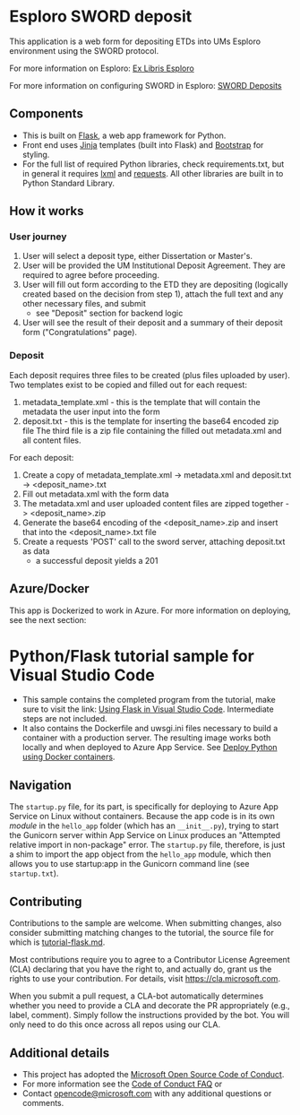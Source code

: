 # Esploro SWORD deposit
This application is a web form for depositing ETDs into UMs Esploro environment using the SWORD protocol.

For more information on Esploro: 
[Ex Libris Esploro](https://www.exlibrisgroup.com/products/esploro-research-services-platform/)

For more information on configuring SWORD in Esploro:
[SWORD Deposits](https://developers.exlibrisgroup.com/esploro/integrations/sword/)

## Components
* This is built on [Flask](https://flask.palletsprojects.com/en/1.1.x/), a web app framework for Python.
* Front end uses [Jinja](https://jinja.palletsprojects.com/en/2.11.x/) templates (built into Flask) and 
[Bootstrap](https://getbootstrap.com/) for styling.
* For the full list of required Python libraries, check requirements.txt, but in general it requires 
[lxml](https://lxml.de/) and [requests](https://requests.readthedocs.io/en/master/).
All other libraries are built in to Python Standard Library.

## How it works
### User journey
1. User will select a deposit type, either Dissertation or Master's.
2. User will be provided the UM Institutional Deposit Agreement. They are required to agree before proceeding.
3. User will fill out form according to the ETD they are depositing (logically created based on the decision from step 
1), attach the full text and any other necessary files, and submit
   * see "Deposit" section for backend logic
4. User will see the result of their deposit and a summary of their deposit form ("Congratulations" page).

### Deposit
Each deposit requires three files to be created (plus files uploaded by user).
Two templates exist to be copied and filled out for each request:
1. metadata_template.xml - this is the template that will contain the metadata the user input into the form
2. deposit.txt - this is the template for inserting the base64 encoded zip file
The third file is a zip file containing the filled out metadata.xml and all content files.

For each deposit:
1. Create a copy of metadata_template.xml -> metadata.xml and deposit.txt -> <deposit_name>.txt
2. Fill out metadata.xml with the form data
3. The metadata.xml and user uploaded content files are zipped together -> <deposit_name>.zip
4. Generate the base64 encoding of the <deposit_name>.zip and insert that into the <deposit_name>.txt file
5. Create a requests 'POST' call to the sword server, attaching deposit.txt as data
   * a successful deposit yields a 201

## Azure/Docker
This app is Dockerized to work in Azure. For more information on deploying, see the next section:

# Python/Flask tutorial sample for Visual Studio Code

* This sample contains the completed program from the tutorial, make sure to visit the link: 
[Using Flask in Visual Studio Code](https://code.visualstudio.com/docs/python/tutorial-flask). Intermediate steps are 
not included.
* It also contains the Dockerfile and uwsgi.ini files necessary to build a container with a production server. 
The resulting image works both locally and when deployed to Azure App Service. See 
[Deploy Python using Docker containers](https://code.visualstudio.com/docs/python/tutorial-deploy-containers).

## Navigation

The `startup.py` file, for its part, is specifically for deploying to Azure App Service on Linux without containers. 
Because the app code is in its own *module* in the `hello_app` folder (which has an `__init__.py`), trying to start the 
Gunicorn server within App Service on Linux produces an "Attempted relative import in non-package" error. The 
`startup.py` file, therefore, is just a shim to import the app object from the `hello_app` module, which then allows 
you to use startup:app in the Gunicorn command line (see `startup.txt`).

## Contributing

Contributions to the sample are welcome. When submitting changes, also consider submitting matching changes to the 
tutorial, the source file for which is 
[tutorial-flask.md](https://github.com/Microsoft/vscode-docs/blob/master/docs/python/tutorial-flask.md).

Most contributions require you to agree to a Contributor License Agreement (CLA) declaring that you have the right to, 
and actually do, grant us the rights to use your contribution. For details, visit https://cla.microsoft.com.

When you submit a pull request, a CLA-bot automatically determines whether you need to provide a CLA and decorate the 
PR appropriately (e.g., label, comment). Simply follow the instructions provided by the bot. You will only need to do 
this once across all repos using our CLA.

## Additional details

* This project has adopted the [Microsoft Open Source Code of Conduct](https://opensource.microsoft.com/codeofconduct/).
* For more information see the [Code of Conduct FAQ](https://opensource.microsoft.com/codeofconduct/faq/) or
* Contact [opencode@microsoft.com](mailto:opencode@microsoft.com) with any additional questions or comments.

